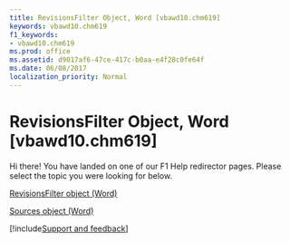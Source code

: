 ```yaml
---
title: RevisionsFilter Object, Word [vbawd10.chm619]
keywords: vbawd10.chm619
f1_keywords:
- vbawd10.chm619
ms.prod: office
ms.assetid: d9017af6-47ce-417c-b0aa-e4f28c0fe64f
ms.date: 06/08/2017
localization_priority: Normal
---
```



# RevisionsFilter Object, Word [vbawd10.chm619]

Hi there! You have landed on one of our F1 Help redirector pages. Please select the topic you were looking for below.

[RevisionsFilter object (Word)](https://msdn.microsoft.com/library/245fcfc5-dcd2-935a-8569-51e611e98c45%28Office.15%29.aspx)

[Sources object (Word)](https://msdn.microsoft.com/library/92a74894-1c69-0ff1-749d-baa49b45a174%28Office.15%29.aspx)

[!include[Support and feedback](~/includes/feedback-boilerplate.md)]